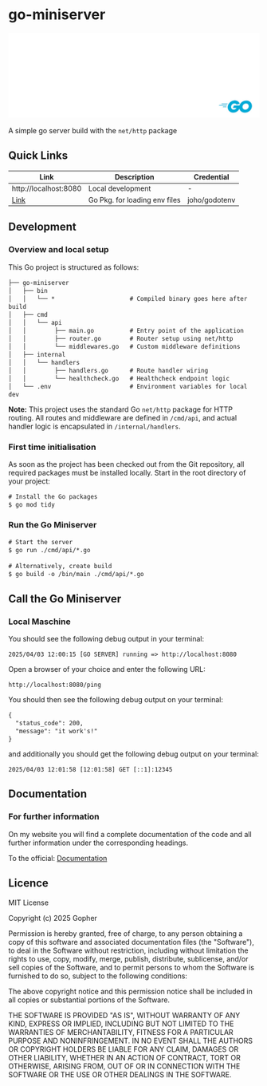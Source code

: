 # go-miniserver

![Hero Image](./artifacts/general/img/hero.jpg)

A simple go server build with the `net/http` package

## Quick Links
| Link | Description | Credential |
|------|-------------|------------|
|http://localhost:8080 | Local development | - |
|[Link](https://github.com/joho/godotenv) | Go Pkg. for loading env files | joho/godotenv |


## Development
### Overview and local setup
This Go project is structured as follows:

```
├── go-miniserver
│   ├── bin
│   │   └── *                     # Compiled binary goes here after build
│   ├── cmd
│   │   └── api
│   │        ├── main.go          # Entry point of the application
│   │        ├── router.go        # Router setup using net/http
│   │        └── middlewares.go   # Custom middleware definitions
│   ├── internal
│   │   └── handlers
│   │        ├── handlers.go      # Route handler wiring
│   │        └── healthcheck.go   # Healthcheck endpoint logic
│   └── .env                      # Environment variables for local dev
```

**Note:** 
This project uses the standard Go `net/http` package for HTTP routing.
All routes and middleware are defined in `/cmd/api`, and actual handler logic is encapsulated in `/internal/handlers`.

### First time initialisation
As soon as the project has been checked out from the Git repository, all required packages must be installed locally. Start in the root directory of your project:

```
# Install the Go packages
$ go mod tidy
```

### Run the Go Miniserver

```
# Start the server 
$ go run ./cmd/api/*.go

# Alternatively, create build
$ go build -o /bin/main ./cmd/api/*.go
```

## Call the Go Miniserver
### Local Maschine
You should see the following debug output in your terminal:

```
2025/04/03 12:00:15 [GO SERVER] running => http://localhost:8080
```
Open a browser of your choice and enter the following URL:
```
http://localhost:8080/ping
```
You should then see the following debug output on your terminal:
```
{
  "status_code": 200,
  "message": "it work's!"
}
```
and additionally you should get the following debug output on your terminal:
```
2025/04/03 12:01:58 [12:01:58] GET [::1]:12345
```

## Documentation
### For further information 

On my website you will find a complete documentation of the code and all further information under the corresponding headings.

To the official: [Documentation](https://github.com/joho/godotenv)


## Licence
MIT License

Copyright (c) 2025 Gopher

Permission is hereby granted, free of charge, to any person obtaining a copy
of this software and associated documentation files (the "Software"), to deal
in the Software without restriction, including without limitation the rights
to use, copy, modify, merge, publish, distribute, sublicense, and/or sell
copies of the Software, and to permit persons to whom the Software is
furnished to do so, subject to the following conditions:

The above copyright notice and this permission notice shall be included in all
copies or substantial portions of the Software.

THE SOFTWARE IS PROVIDED "AS IS", WITHOUT WARRANTY OF ANY KIND, EXPRESS OR
IMPLIED, INCLUDING BUT NOT LIMITED TO THE WARRANTIES OF MERCHANTABILITY,
FITNESS FOR A PARTICULAR PURPOSE AND NONINFRINGEMENT. IN NO EVENT SHALL THE
AUTHORS OR COPYRIGHT HOLDERS BE LIABLE FOR ANY CLAIM, DAMAGES OR OTHER
LIABILITY, WHETHER IN AN ACTION OF CONTRACT, TORT OR OTHERWISE, ARISING FROM,
OUT OF OR IN CONNECTION WITH THE SOFTWARE OR THE USE OR OTHER DEALINGS IN THE
SOFTWARE.